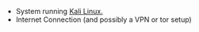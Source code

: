 
* System running [Kali Linux.](https://www.kali.org/downloads/)
* Internet Connection (and possibly a VPN or tor setup)
